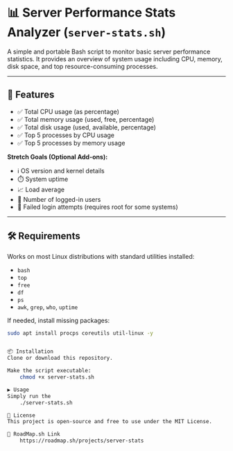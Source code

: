 # 📊 Server Performance Stats Analyzer (`server-stats.sh`)

A simple and portable Bash script to monitor basic server performance statistics. It provides an overview of system usage including CPU, memory, disk space, and top resource-consuming processes.

---

## 🚀 Features

- ✅ Total CPU usage (as percentage)
- ✅ Total memory usage (used, free, percentage)
- ✅ Total disk usage (used, available, percentage)
- ✅ Top 5 processes by CPU usage
- ✅ Top 5 processes by memory usage

**Stretch Goals (Optional Add-ons):**
- ℹ️ OS version and kernel details
- ⏱️ System uptime
- 📈 Load average
- 👤 Number of logged-in users
- 🔐 Failed login attempts (requires root for some systems)

---

## 🛠️ Requirements

Works on most Linux distributions with standard utilities installed:
- `bash`
- `top`
- `free`
- `df`
- `ps`
- `awk`, `grep`, `who`, `uptime`

If needed, install missing packages:
```bash
sudo apt install procps coreutils util-linux -y


📦 Installation
Clone or download this repository.

Make the script executable:
    chmod +x server-stats.sh

▶️ Usage
Simply run the
    ./server-stats.sh

📄 License
This project is open-source and free to use under the MIT License.

🔗 RoadMap.sh Link 
    https://roadmap.sh/projects/server-stats

